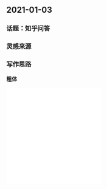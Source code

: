 ## 2021-01-03

### 话题：知乎问答

### 灵感来源

### 写作思路

**粗体**

<!-- 这个链接用 1 作为网址变量 [RUNOOB](./icon-success.png). -->

<img src="./icon-success.png" width="50%">

[1]: ./icon.success.png
